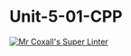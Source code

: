 # Unit-5-01-CPP
[![Mr Coxall's Super Linter](https://github.com/ICS3U-Programming-JaydenS/Unit-5-01-CPP/workflows/Mr%20Coxall's%20Super%20Linter/badge.svg)](https://github.com/ICS3U-Programming-JaydenS/Unit-5-01-CPP/actions/)

